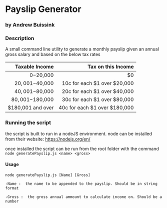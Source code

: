 # Payslip Generator

### by Andrew Buissink

### Description
A small command line utility to generate a monthly payslip given an annual gross salary and based on the below tax rates

|Taxable Income|Tax on this Income|
|---------------------------:|---------------------------:|
|$0-$20,000|$0|
|$20,001-$40,000|10c for each $1 over $20,000|
|$40,001-$80,000|20c for each $1 over $40,000|
|$80,001-$180,000|30c for each $1 over $80,000|
|$180,001 and over|40c for each $1 over $180,000|

### Running the script
the script is built to run in a nodeJS environment.
node can be installed from their website: https://nodejs.org/en/

once installed the script can be run from the root folder with the command `node generatePayslip.js <name> <gross>`
#### Usage
    node generatePayslip.js [Name] [Gross]

    -Name :  the name to be appended to the payslip. Should be in string format

    -Gross :  the gross annual ammount to calculate income on. Should be a number